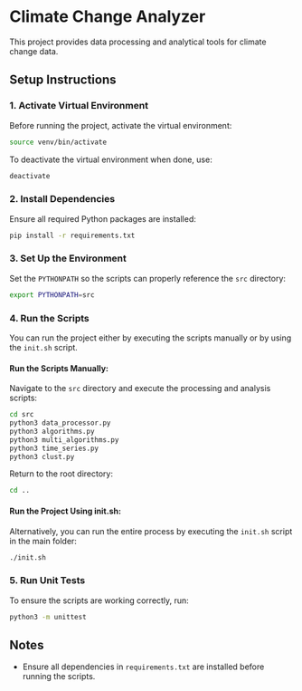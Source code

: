 
# Climate Change Analyzer

This project provides data processing and analytical tools for climate change data.

## **Setup Instructions**

### **1. Activate Virtual Environment**
Before running the project, activate the virtual environment:

```sh
source venv/bin/activate
```

To deactivate the virtual environment when done, use:

```sh
deactivate
```

### **2. Install Dependencies**
Ensure all required Python packages are installed:

```sh
pip install -r requirements.txt
```

### **3. Set Up the Environment**
Set the `PYTHONPATH` so the scripts can properly reference the `src` directory:

```sh
export PYTHONPATH=src
```

### **4. Run the Scripts**
You can run the project either by executing the scripts manually or by using the `init.sh` script.

#### **Run the Scripts Manually:**
Navigate to the `src` directory and execute the processing and analysis scripts:

```sh
cd src
python3 data_processor.py
python3 algorithms.py
python3 multi_algorithms.py
python3 time_series.py
python3 clust.py
```

Return to the root directory:
```sh
cd ..
```

#### **Run the Project Using init.sh:**
Alternatively, you can run the entire process by executing the `init.sh` script in the main folder:

```sh
./init.sh
```

### **5. Run Unit Tests**
To ensure the scripts are working correctly, run:

```sh
python3 -m unittest
```

## **Notes**
- Ensure all dependencies in `requirements.txt` are installed before running the scripts.
